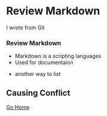 # Review Markdown
I wrote from Git
### Review Markdown
* Markdown is a scripting languages
* Used for documentaion
- another way to list

## Causing Conflict


[Go Home](../README.md)
